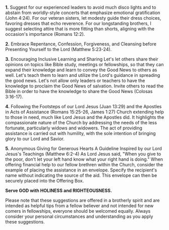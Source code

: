 **1.** Suggest for our experienced leaders to avoid much disco lights and to abstain from worldly-style concerts that emphasize emotional gratification (John 4:24). For our veteran sisters, let modesty guide their dress choices, favoring dresses that echo reverence. For our longstanding brothers, I suggest selecting attire that is more fitting than shorts, aligning with the occasion's importance (Romans 12:2).

**2.** 
Embrace Repentance, Confession, Forgiveness, and Cleansing before Presenting Yourself to the Lord (Matthew 5:23-24).

**3.**
Encouraging Inclusive Learning and Sharing
Let's let others share their opinions on topics like Bible study, meetings or fellowships, so that they can expand their knowledge and learn to convey the Good News to others as well. Let's teach them to learn and utilize the Lord's guidance in spreading the good news. Let's not allow only leaders or teachers to have the knowledge to proclaim the Good News of salvation. Invite others to read the Bible in order to have the knowledge to share the Good News (Colosas 3:16-17).

**4.**
Following the Footsteps of our Lord Jesus (Juan 13:29) and the Apostles in Acts of Assistance (Romans 15:25-26, James 1:27)
Church extending help to those in need, much like Lord Jesus and the Apostles did. It highlights the compassionate nature of the Church by addressing the needs of the less fortunate, particularly widows and widowers. The act of providing assistance is carried out with humility, with the sole intention of bringing glory to our Lord and Savior.

**5.**
Anonymous Giving for Generous Hearts
A Guideline Inspired by our Lord Jesus's Teachings (Matthew 6:2-4)
As Lord Jesus said, "When you give to the poor, don't let your left hand know what your right hand is doing." When offering financial help to our fellow brethren within the Church, consider the example of placing the assistance in an envelope. Specify the recipient's name without indicating the source of the aid. This envelope can then be securely placed into the Offering Box.

**Serve GOD with HOLINESS and RIGHTEOUSNESS.**

Please note that these suggestions are offered in a brotherly spirit and are intended as helpful tips from a fellow believer and not intended for new comers in fellowships, everyone should be welcomed equally. Always consider your personal circumstances and understanding as you apply these suggestions.

